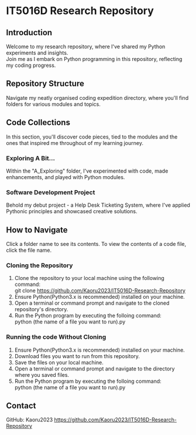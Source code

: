 # IT5016D Research Repository

## Introduction

Welcome to my research repository, where I've shared my Python experiments and insights.  
Join me as I embark on Python programming in this repository, reflecting my coding progress.

## Repository Structure

Navigate my neatly organised coding expedition directory, where you'll find folders for various modules and topics.

## Code Collections

In this section, you'll discover code pieces, tied to the modules and the ones that inspired me throughout of my learning journey.

### Exploring A Bit...

Within the "A_Exploring" folder, I've experimented with code, made enhancements, and played with Python modules.

### Software Development Project

Behold my debut project - a Help Desk Ticketing System, where I've applied Pythonic principles and showcased creative solutions.

## How to Navigate

Click a folder name to see its contents. To view the contents of a code file, click the file name.  
  
### Cloning the Repository  
1. Clone the repository to your local machine using the following command:  
git clone https://github.com/Kaoru2023/IT5016D-Research-Repository  
2. Ensure Python(Python3.x is recommended) installed on your machine.  
3. Open a terminal or command prompt and navigate to the cloned repository's directory.  
4. Run the Python program by executing the folloing command:  
python (the name of a file you want to run).py  
  
### Running the code Without Cloning  
1. Ensure Python(Python3.x is recommended) installed on your machine.  
2. Download files you want to run from this repository.  
3. Save the files on your local machine.  
4. Open a terminal or command prompt and navigate to the directory where you saved files.  
5. Run the Python program by executing the folloing command:  
python (the name of a file you want to run).py  

## Contact

GitHub: Kaoru2023  https://github.com/Kaoru2023/IT5016D-Research-Repository       
    

 





